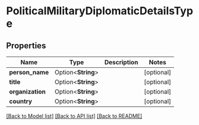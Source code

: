 # PoliticalMilitaryDiplomaticDetailsType

## Properties

Name | Type | Description | Notes
------------ | ------------- | ------------- | -------------
**person_name** | Option<**String**> |  | [optional]
**title** | Option<**String**> |  | [optional]
**organization** | Option<**String**> |  | [optional]
**country** | Option<**String**> |  | [optional]

[[Back to Model list]](../README.md#documentation-for-models) [[Back to API list]](../README.md#documentation-for-api-endpoints) [[Back to README]](../README.md)

